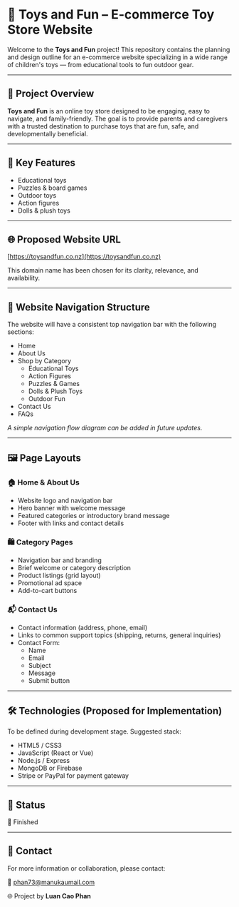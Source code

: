 # 🧸 Toys and Fun – E-commerce Toy Store Website

Welcome to the **Toys and Fun** project! This repository contains the planning and design outline for an e-commerce website specializing in a wide range of children's toys — from educational tools to fun outdoor gear.

---

## 📌 Project Overview

**Toys and Fun** is an online toy store designed to be engaging, easy to navigate, and family-friendly. The goal is to provide parents and caregivers with a trusted destination to purchase toys that are fun, safe, and developmentally beneficial.

---

## 🎯 Key Features

- Educational toys  
- Puzzles & board games  
- Outdoor toys  
- Action figures  
- Dolls & plush toys  

---

## 🌐 Proposed Website URL

[https://toysandfun.co.nz](https://toysandfun.co.nz)  

This domain name has been chosen for its clarity, relevance, and availability.

---

## 🧭 Website Navigation Structure

The website will have a consistent top navigation bar with the following sections:

- Home  
- About Us  
- Shop by Category  
  - Educational Toys  
  - Action Figures  
  - Puzzles & Games  
  - Dolls & Plush Toys  
  - Outdoor Fun  
- Contact Us  
- FAQs  

*A simple navigation flow diagram can be added in future updates.*

---

## 🖼️ Page Layouts

### 🏠 Home & About Us
- Website logo and navigation bar  
- Hero banner with welcome message  
- Featured categories or introductory brand message  
- Footer with links and contact details  

### 🛍️ Category Pages
- Navigation bar and branding  
- Brief welcome or category description  
- Product listings (grid layout)  
- Promotional ad space  
- Add-to-cart buttons  

### 📬 Contact Us
- Contact information (address, phone, email)  
- Links to common support topics (shipping, returns, general inquiries)  
- Contact Form:
  - Name  
  - Email  
  - Subject  
  - Message  
  - Submit button  

---

## 🛠️ Technologies (Proposed for Implementation)

To be defined during development stage. Suggested stack:

- HTML5 / CSS3  
- JavaScript (React or Vue)  
- Node.js / Express  
- MongoDB or Firebase  
- Stripe or PayPal for payment gateway  

---

## 📌 Status

🔧 Finished

---

## 📧 Contact

For more information or collaboration, please contact:  

📩 [phan73@manukaumail.com](mailto:phan73@manukaumail.com)  

🌐 Project by **Luan Cao Phan**
